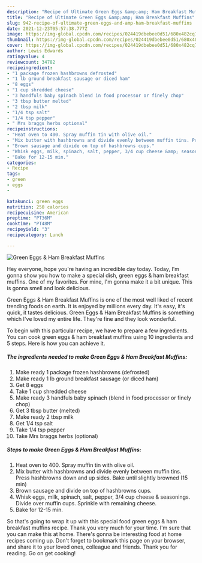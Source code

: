 ```yaml
---
description: "Recipe of Ultimate Green Eggs &amp;amp; Ham Breakfast Muffins"
title: "Recipe of Ultimate Green Eggs &amp;amp; Ham Breakfast Muffins"
slug: 942-recipe-of-ultimate-green-eggs-and-amp-ham-breakfast-muffins
date: 2021-12-23T05:57:38.777Z
image: https://img-global.cpcdn.com/recipes/024419dbebee0d51/680x482cq70/green-eggs-ham-breakfast-muffins-recipe-main-photo.jpg
thumbnail: https://img-global.cpcdn.com/recipes/024419dbebee0d51/680x482cq70/green-eggs-ham-breakfast-muffins-recipe-main-photo.jpg
cover: https://img-global.cpcdn.com/recipes/024419dbebee0d51/680x482cq70/green-eggs-ham-breakfast-muffins-recipe-main-photo.jpg
author: Lewis Edwards
ratingvalue: 4
reviewcount: 34782
recipeingredient:
- "1 package frozen hashbrowns defrosted"
- "1 lb ground breakfast sausage or diced ham"
- "8 eggs"
- "1 cup shredded cheese"
- "3 handfuls baby spinach blend in food processor or finely chop"
- "3 tbsp butter melted"
- "2 tbsp milk"
- "1/4 tsp salt"
- "1/4 tsp pepper"
- " Mrs braggs herbs optional"
recipeinstructions:
- "Heat oven to 400. Spray muffin tin with olive oil."
- "Mix butter with hashbrowns and divide evenly between muffin tins. Press hashbrowns down and up sides. Bake until slightly browned (15 min)"
- "Brown sausage and divide on top of hashbrowns cups."
- "Whisk eggs, milk, spinach, salt, pepper, 3/4 cup cheese &amp; seasonings. Divide over muffin cups. Sprinkle with remaining cheese."
- "Bake for 12-15 min."
categories:
- Recipe
tags:
- green
- eggs
- 

katakunci: green eggs  
nutrition: 250 calories
recipecuisine: American
preptime: "PT36M"
cooktime: "PT48M"
recipeyield: "3"
recipecategory: Lunch

---
```



![Green Eggs &amp; Ham Breakfast Muffins](https://img-global.cpcdn.com/recipes/024419dbebee0d51/680x482cq70/green-eggs-ham-breakfast-muffins-recipe-main-photo.jpg)

Hey everyone, hope you're having an incredible day today. Today, I'm gonna show you how to make a special dish, green eggs &amp; ham breakfast muffins. One of my favorites. For mine, I'm gonna make it a bit unique. This is gonna smell and look delicious.



Green Eggs &amp; Ham Breakfast Muffins is one of the most well liked of recent trending foods on earth. It is enjoyed by millions every day. It's easy, it's quick, it tastes delicious. Green Eggs &amp; Ham Breakfast Muffins is something which I've loved my entire life. They're fine and they look wonderful.


To begin with this particular recipe, we have to prepare a few ingredients. You can cook green eggs &amp; ham breakfast muffins using 10 ingredients and 5 steps. Here is how you can achieve it.

<!--inarticleads1-->

##### The ingredients needed to make Green Eggs &amp; Ham Breakfast Muffins:

1. Make ready 1 package frozen hashbrowns (defrosted)
1. Make ready 1 lb ground breakfast sausage (or diced ham)
1. Get 8 eggs
1. Take 1 cup shredded cheese
1. Make ready 3 handfuls baby spinach (blend in food processor or finely chop)
1. Get 3 tbsp butter (melted)
1. Make ready 2 tbsp milk
1. Get 1/4 tsp salt
1. Take 1/4 tsp pepper
1. Take  Mrs braggs herbs (optional)




<!--inarticleads2-->

##### Steps to make Green Eggs &amp; Ham Breakfast Muffins:

1. Heat oven to 400. Spray muffin tin with olive oil.
1. Mix butter with hashbrowns and divide evenly between muffin tins. Press hashbrowns down and up sides. Bake until slightly browned (15 min)
1. Brown sausage and divide on top of hashbrowns cups.
1. Whisk eggs, milk, spinach, salt, pepper, 3/4 cup cheese &amp; seasonings. Divide over muffin cups. Sprinkle with remaining cheese.
1. Bake for 12-15 min.




So that's going to wrap it up with this special food green eggs &amp; ham breakfast muffins recipe. Thank you very much for your time. I'm sure that you can make this at home. There's gonna be interesting food at home recipes coming up. Don't forget to bookmark this page on your browser, and share it to your loved ones, colleague and friends. Thank you for reading. Go on get cooking!
